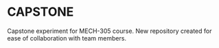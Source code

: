 # CAPSTONE
Capstone experiment for MECH-305 course. New repository created for ease of collaboration with team members.
